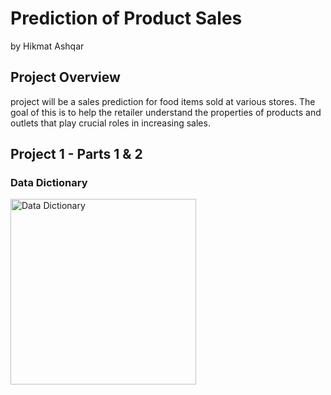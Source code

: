 # Prediction of Product Sales

by Hikmat Ashqar

## Project Overview
project will be a sales prediction for food items sold at various stores. The goal of this is to help the retailer understand the properties of products and outlets that play crucial roles in increasing sales.

## Project 1 - Parts 1 & 2

### Data Dictionary
<img width="297" alt="Data Dictionary" src="https://github.com/hekmat-ashqer/Prediction-of-Product-Sales/assets/12829449/e17e2556-d17b-4969-b580-cc6286974132">
